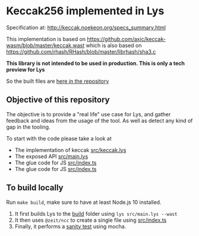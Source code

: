 # Keccak256 implemented in Lys

Specification at: http://keccak.noekeon.org/specs_summary.html

This implementation is based on https://github.com/axic/keccak-wasm/blob/master/keccak.wast which is also based on https://github.com/rhash/RHash/blob/master/librhash/sha3.c

**This library is not intended to be used in production. This is only a tech preview for Lys**

So the built files are [here in the repository](build)

## Objective of this repository

The objective is to provide a "real life" use case for Lys, and gather feedback and ideas from the usage of the tool. As well as detect any kind of gap in the tooling.

To start with the code please take a look at

- The implementation of keccak [src/keccak.lys](src/keccak.lys)
- The exposed API [src/main.lys](src/main.lys)
- The glue code for JS [src/index.ts](src/index.ts)
- The glue code for JS [src/index.ts](src/index.ts)

## To build locally

Run `make build`, make sure to have at least Node.js 10 installed.

1. It first builds Lys to the [build](build) folder using `lys src/main.lys --wast`
2. It then uses `@zeit/ncc` to create a single file using [src/index.ts](src/index.ts)
3. Finally, it performs a [sanity test](test.js) using mocha.
